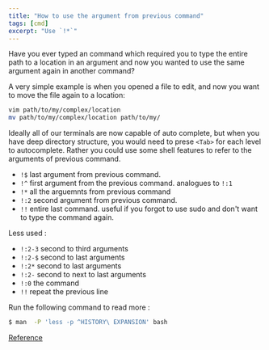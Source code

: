 ```yaml
---
title: "How to use the argument from previous command"
tags: [cmd]
excerpt: "Use `!*`"
---
```



Have you ever typed an command which required you to type the entire path to a location in an argument and now you wanted to use the same argument again in another command?

A very simple example is when you opened a file to edit, and now you want to move the file again to a location: 
```bash
vim path/to/my/complex/location
mv path/to/my/complex/location path/to/my/
```

Ideally all of our terminals are now capable of auto complete, but when you have deep directory structure, you would need to prese `<Tab>` for each level to autocomplete. 
Rather you could use some shell features to refer to the arguments of previous command. 

* `!$`    last argument from previous command.
* `!^`    first argument from the previous command. analogues to `!:1`
* `!*`    all the arguemnts from previous command
* `!:2`   second argument from previous command.
* `!!`    entire last command. useful if you forgot to use sudo and don't want to type the command again.

Less used : 
* `!:2-3`   second to third arguments
* `!:2-$`   second to last arguments
* `!:2*`    second to last arguments
* `!:2-`    second to next to last arguments
* `!:0`     the command
* `!!`      repeat the previous line


Run the following command to read more : 
```bash
$ man  -P 'less -p ^HISTORY\ EXPANSION' bash
```

[Reference](https://stackoverflow.com/questions/4009412/how-to-use-arguments-from-previous-command)

